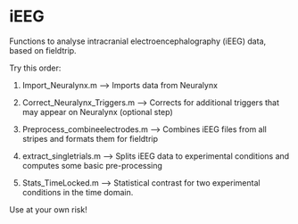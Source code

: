 # iEEG

Functions to analyse intracranial electroencephalography (iEEG) data, based on fieldtrip. 

Try this order:


1. Import_Neuralynx.m --> Imports data from Neuralynx

2. Correct_Neuralynx_Triggers.m --> Corrects for additional triggers that may appear on Neuralynx (optional step)

3. Preprocess_combineelectrodes.m --> Combines iEEG files from all stripes and formats them for fieldtrip

4. extract_singletrials.m --> Splits iEEG data to experimental conditions and computes some basic pre-processing

5. Stats_TimeLocked.m --> Statistical contrast for two experimental conditions in the time domain.

Use at your own risk!
